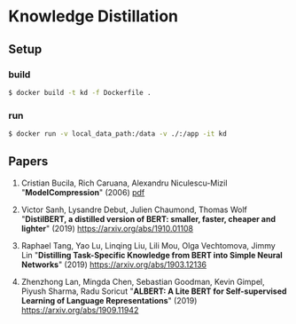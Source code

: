 # Knowledge Distillation



## Setup

### build

```bash
$ docker build -t kd -f Dockerfile .
```

### run

```bash
$ docker run -v local_data_path:/data -v ./:/app -it kd
```


## Papers

1. Cristian Bucila, Rich Caruana, Alexandru Niculescu-Mizil "**ModelCompression**" (2006) [pdf](https://www.cs.cornell.edu/~caruana/compression.kdd06.pdf)

2. Victor Sanh, Lysandre Debut, Julien Chaumond, Thomas Wolf "**DistilBERT, a distilled version of BERT: smaller, faster, cheaper and lighter**" (2019) https://arxiv.org/abs/1910.01108

3. Raphael Tang, Yao Lu, Linqing Liu, Lili Mou, Olga Vechtomova, Jimmy Lin "**Distilling Task-Specific Knowledge from BERT into Simple Neural Networks**" (2019) https://arxiv.org/abs/1903.12136 

4. Zhenzhong Lan, Mingda Chen, Sebastian Goodman, Kevin Gimpel, Piyush Sharma, Radu Soricut "**ALBERT: A Lite BERT for Self-supervised Learning of Language Representations**" (2019) https://arxiv.org/abs/1909.11942
